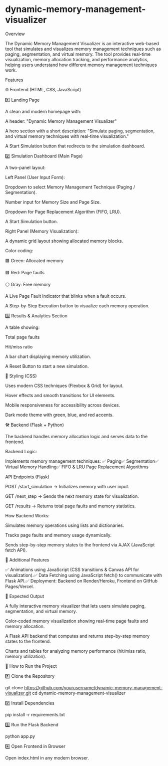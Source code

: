 # dynamic-memory-management-visualizer
Overview

The Dynamic Memory Management Visualizer is an interactive web-based tool that simulates and visualizes memory management techniques such as paging, segmentation, and virtual memory. The tool provides real-time visualization, memory allocation tracking, and performance analytics, helping users understand how different memory management techniques work.

Features

🌐 Frontend (HTML, CSS, JavaScript)

1️⃣ Landing Page

A clean and modern homepage with:

A header: "Dynamic Memory Management Visualizer"

A hero section with a short description: "Simulate paging, segmentation, and virtual memory techniques with real-time visualization."

A Start Simulation button that redirects to the simulation dashboard.

2️⃣ Simulation Dashboard (Main Page)

A two-panel layout:

Left Panel (User Input Form):

Dropdown to select Memory Management Technique (Paging / Segmentation).

Number input for Memory Size and Page Size.

Dropdown for Page Replacement Algorithm (FIFO, LRU).

A Start Simulation button.

Right Panel (Memory Visualization):

A dynamic grid layout showing allocated memory blocks.

Color coding:

🟩 Green: Allocated memory

🟥 Red: Page faults

⚪ Gray: Free memory

A Live Page Fault Indicator that blinks when a fault occurs.

A Step-by-Step Execution button to visualize each memory operation.

3️⃣ Results & Analytics Section

A table showing:

Total page faults

Hit/miss ratio

A bar chart displaying memory utilization.

A Reset Button to start a new simulation.

🎨 Styling (CSS)

Uses modern CSS techniques (Flexbox & Grid) for layout.

Hover effects and smooth transitions for UI elements.

Mobile responsiveness for accessibility across devices.

Dark mode theme with green, blue, and red accents.

🛠️ Backend (Flask + Python)

The backend handles memory allocation logic and serves data to the frontend.

Backend Logic:

Implements memory management techniques:
✅ Paging✅ Segmentation✅ Virtual Memory Handling✅ FIFO & LRU Page Replacement Algorithms

API Endpoints (Flask)

POST /start_simulation → Initializes memory with user input.

GET /next_step → Sends the next memory state for visualization.

GET /results → Returns total page faults and memory statistics.

How Backend Works:

Simulates memory operations using lists and dictionaries.

Tracks page faults and memory usage dynamically.

Sends step-by-step memory states to the frontend via AJAX (JavaScript fetch API).

🔹 Additional Features

✅ Animations using JavaScript (CSS transitions & Canvas API for visualization).✅ Data Fetching using JavaScript fetch() to communicate with Flask API.✅ Deployment: Backend on Render/Heroku, Frontend on GitHub Pages/Vercel.

📝 Expected Output

A fully interactive memory visualizer that lets users simulate paging, segmentation, and virtual memory.

Color-coded memory visualization showing real-time page faults and memory allocation.

A Flask API backend that computes and returns step-by-step memory states to the frontend.

Charts and tables for analyzing memory performance (hit/miss ratio, memory utilization).

🚀 How to Run the Project

1️⃣ Clone the Repository

git clone https://github.com/yourusername/dynamic-memory-management-visualizer.git
cd dynamic-memory-management-visualizer

2️⃣ Install Dependencies

pip install -r requirements.txt

3️⃣ Run the Flask Backend

python app.py

4️⃣ Open Frontend in Browser

Open index.html in any modern browser.


